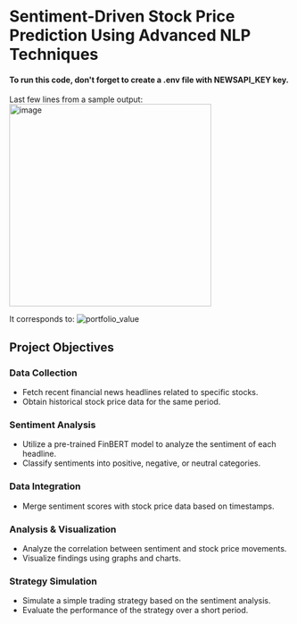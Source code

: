 # Sentiment-Driven Stock Price Prediction Using Advanced NLP Techniques

#### To run this code, don't forget to create a .env file with NEWSAPI_KEY key.

Last few lines from a sample output:
<img width="362" alt="image" src="https://github.com/user-attachments/assets/23733d95-1a23-44f5-b14e-f5d8d70d55b9">

It corresponds to:
![portfolio_value](https://github.com/user-attachments/assets/8e118166-ff97-4f5a-aee4-aca6ac120173)

## Project Objectives

### Data Collection
- Fetch recent financial news headlines related to specific stocks.
- Obtain historical stock price data for the same period.

### Sentiment Analysis
- Utilize a pre-trained FinBERT model to analyze the sentiment of each headline.
- Classify sentiments into positive, negative, or neutral categories.

### Data Integration
- Merge sentiment scores with stock price data based on timestamps.

### Analysis & Visualization
- Analyze the correlation between sentiment and stock price movements.
- Visualize findings using graphs and charts.

### Strategy Simulation
- Simulate a simple trading strategy based on the sentiment analysis.
- Evaluate the performance of the strategy over a short period.


